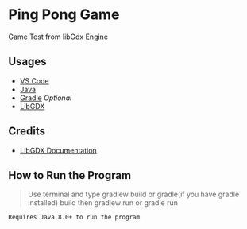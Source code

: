 # Ping Pong Game 
Game Test from libGdx Engine 

## Usages
- [VS Code](https://code.visualstudio.com/)
- [Java](https://www.oracle.com/java/technologies/javase/jdk17-archive-downloads.html) 
- [Gradle](https://gradle.org/install/) *Optional*
- [LibGDX](https://libgdx.com/)

## Credits
- [LibGDX Documentation](https://libgdx.com/dev/)

## How to Run the Program
> Use terminal and type gradlew build or gradle(if you have gradle installed) build then gradlew run or gradle run 

`Requires Java 8.0+ to run the program`
